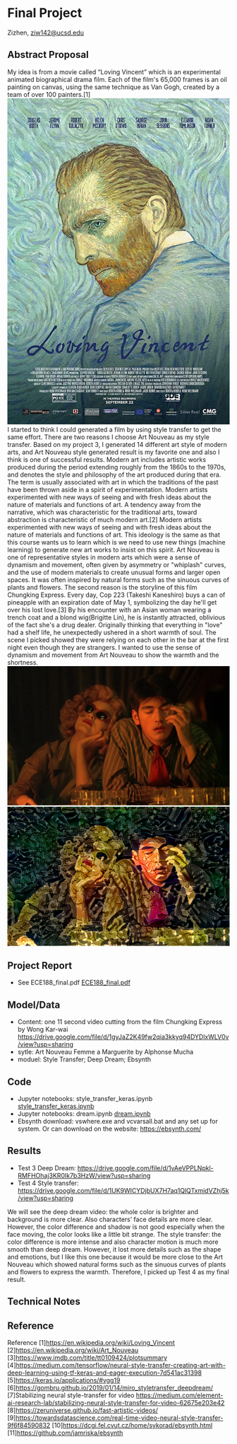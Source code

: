 # Final Project

Zizhen, ziw142@ucsd.edu

## Abstract Proposal

My idea is from a movie called “Loving Vincent” which is an experimental animated biographical drama film. Each of the film's 65,000 frames is an oil painting on canvas, using the same technique as Van Gogh, created by a team of over 100 painters.[1] ![](https://github.com/ucsd-ml-arts/ml-art-final-zizhen_wang/blob/master/vincent.jpg)
I started to think I could generated a film by using style transfer to get the same effort. There are two reasons I choose Art Nouveau as my style transfer. Based on my project 3, I generated 14 different art style of modern arts, and Art Nouveau style generated result is my favorite one and also I think is one of successful results. Modern art includes artistic works produced during the period extending roughly from the 1860s to the 1970s, and denotes the style and philosophy of the art produced during that era. The term is usually associated with art in which the traditions of the past have been thrown aside in a spirit of experimentation. Modern artists experimented with new ways of seeing and with fresh ideas about the nature of materials and functions of art. A tendency away from the narrative, which was characteristic for the traditional arts, toward abstraction is characteristic of much modern art.[2] Modern artists experimented with new ways of seeing and with fresh ideas about the nature of materials and functions of art. This ideology is the same as that this course wants us to learn which is we need to use new things (machine learning) to generate new art works to insist on this spirit. Art Nouveau is one of representative styles in modern arts which were a sense of dynamism and movement, often given by asymmetry or "whiplash" curves, and the use of modern materials to create unusual forms and larger open spaces. It was often inspired by natural forms such as the sinuous curves of plants and flowers. The second reason is the storyline of this film Chungking Express. Every day, Cop 223 (Takeshi Kaneshiro) buys a can of pineapple with an expiration date of May 1, symbolizing the day he'll get over his lost love.[3] By his encounter with an Asian woman wearing a trench coat and a blond wig(Brigitte Lin),  he is instantly attracted, oblivious of the fact she's a drug dealer. Originally thinking that everything in "love" had a shelf life, he unexpectedly ushered in a short warmth of soul. The scene I picked showed they were relying on each other in the bar at the first night even though they are strangers.  I wanted to use the sense of dynamism and movement from Art Nouveau to show the warmth and the shortness.![](https://github.com/ucsd-ml-arts/ml-art-final-zizhen_wang/blob/master/content.jpg)![](https://github.com/ucsd-ml-arts/ml-art-final-zizhen_wang/blob/master/Art%20Nouveau_result.png)



## Project Report

- See ECE188_final.pdf [ECE188_final.pdf](https://github.com/ucsd-ml-arts/ml-art-final-zizhen_wang/blob/master/ECE188_final.pdf)

## Model/Data
- Content: one 11 second video cutting from the film Chungking Express by Wong Kar-wai https://drive.google.com/file/d/1gyJaZ2K49fw2qia3kkyq94DYDlxWLV0v/view?usp=sharing
- sytle: Art Nouveau       Femme a Marguerite   by Alphonse Mucha
- moduel: Style Transfer; Deep Dream; Ebsynth


## Code
- Jupyter notebooks: style_transfer_keras.ipynb [style_transfer_keras.ipynb](https://github.com/ucsd-ml-arts/generative-visual-zizhen-w/blob/master/style_transfer_keras.ipynb)
- Jupyter notebooks: dream.ipynb [dream.ipynb](https://github.com/ucsd-ml-arts/ml-art-final-zizhen_wang/blob/master/dream.ipynb)
- Ebsynth download: vswhere.exe and vcvarsall.bat and any set up for system. Or can download on the website: https://ebsynth.com/



## Results
- Test 3 Deep Dream:
https://drive.google.com/file/d/1vAeVPPLNpkl-RMFHOhaj3KR0Ik7b3HzW/view?usp=sharing
- Test 4 Style transfer:
https://drive.google.com/file/d/1UK9WICYDjbUX7H7aq1QlQTxmidVZhj5k/view?usp=sharing

We will see the deep dream video: the whole color is brighter and background is more clear. Also characters’ face details are more clear. However, the color difference and shadow is not good especially when the face moving, the color looks like a little bit strange.
The style transfer: the color difference is more intense and also character motion is much more smooth than deep dream. However, it lost more details such as the shape and emotions, but I like this one because it would be more close to the Art Nouveau which showed natural forms such as the sinuous curves of plants and flowers to express the warmth. Therefore, I picked up Test 4 as my final result.


## Technical Notes



## Reference
Reference
[1]https://en.wikipedia.org/wiki/Loving_Vincent
[2]https://en.wikipedia.org/wiki/Art_Nouveau
[3]https://www.imdb.com/title/tt0109424/plotsummary
[4]https://medium.com/tensorflow/neural-style-transfer-creating-art-with-deep-learning-using-tf-keras-and-eager-execution-7d541ac31398
[5]https://keras.io/applications/#vgg19
[6]https://gombru.github.io/2019/01/14/miro_styletransfer_deepdream/
[7]Stabilizing neural style-transfer for video https://medium.com/element-ai-research-lab/stabilizing-neural-style-transfer-for-video-62675e203e42
[8]https://zeruniverse.github.io/fast-artistic-videos/
[9]https://towardsdatascience.com/real-time-video-neural-style-transfer-9f6f84590832
[10]https://dcgi.fel.cvut.cz/home/sykorad/ebsynth.html
[11]https://github.com/jamriska/ebsynth


